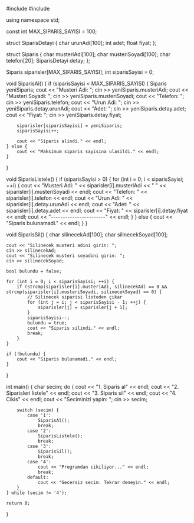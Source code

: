 
#include <iostream>
#include <cstring>

using namespace std;

const int MAX_SIPARIS_SAYISI = 100;

struct SiparisDetayi {
    char urunAdi[100];
    int adet;
    float fiyat;
};

struct Siparis {
    char musteriAdi[100];
    char musteriSoyadi[100];
    char telefon[20];
    SiparisDetayi detay;
};

Siparis siparisler[MAX_SIPARIS_SAYISI];
int siparisSayisi = 0;

void SiparisAl() {
    if (siparisSayisi < MAX_SIPARIS_SAYISI) {
        Siparis yeniSiparis;
        cout << "Musteri Adi: ";
        cin >> yeniSiparis.musteriAdi;
        cout << "Musteri Soyadi: ";
        cin >> yeniSiparis.musteriSoyadi;
        cout << "Telefon: ";
        cin >> yeniSiparis.telefon;
        cout << "Urun Adi: ";
        cin >> yeniSiparis.detay.urunAdi;
        cout << "Adet: ";
        cin >> yeniSiparis.detay.adet;
        cout << "Fiyat: ";
        cin >> yeniSiparis.detay.fiyat;

        siparisler[siparisSayisi] = yeniSiparis;
        siparisSayisi++;

        cout << "Siparis alindi." << endl;
    } else {
        cout << "Maksimum siparis sayisina ulasildi." << endl;
    }
}

void SiparisListele() {
    if (siparisSayisi > 0) {
        for (int i = 0; i < siparisSayisi; ++i) {
            cout << "Musteri Adi: " << siparisler[i].musteriAdi << " " << siparisler[i].musteriSoyadi << endl;
            cout << "Telefon: " << siparisler[i].telefon << endl;
            cout << "Urun Adi: " << siparisler[i].detay.urunAdi << endl;
            cout << "Adet: " << siparisler[i].detay.adet << endl;
            cout << "Fiyat: " << siparisler[i].detay.fiyat << endl;
            cout << "-----------------------" << endl;
        }
    } else {
        cout << "Siparis bulunamadi." << endl;
    }
}

void SiparisSil() {
    char silinecekAd[100];
    char silinecekSoyad[100];
    
    cout << "Silinecek musteri adini girin: ";
    cin >> silinecekAd;
    cout << "Silinecek musteri soyadini girin: ";
    cin >> silinecekSoyad;

    bool bulundu = false;

    for (int i = 0; i < siparisSayisi; ++i) {
        if (strcmp(siparisler[i].musteriAdi, silinecekAd) == 0 && strcmp(siparisler[i].musteriSoyadi, silinecekSoyad) == 0) {
            // Silinecek siparisi listeden çıkar
            for (int j = i; j < siparisSayisi - 1; ++j) {
                siparisler[j] = siparisler[j + 1];
            }
            siparisSayisi--;
            bulundu = true;
            cout << "Siparis silindi." << endl;
            break;
        }
    }

    if (!bulundu) {
        cout << "Siparis bulunamadi." << endl;
    }
}


int main() {
    char secim;
    do {
        cout << "1. Siparis al" << endl;
        cout << "2. Siparisleri listele" << endl;
        cout << "3. Siparis sil" << endl;
        cout << "4. Cikis" << endl;
        cout << "Seciminizi yapin: ";
        cin >> secim;

        switch (secim) {
            case '1':
                SiparisAl();
                break;
            case '2':
                SiparisListele();
                break;
            case '3':
                SiparisSil();
                break;
            case '4':
                cout << "Programdan cikiliyor..." << endl;
                break;
            default:
                cout << "Gecersiz secim. Tekrar deneyin." << endl;
        }
    } while (secim != '4');

    return 0;
}

